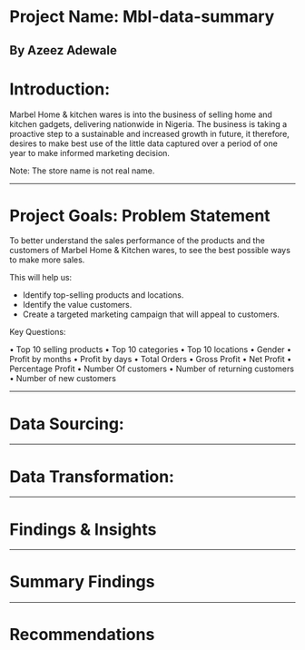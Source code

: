 # Project Name: Mbl-data-summary

By Azeez Adewale
----
# Introduction:
Marbel Home & kitchen wares is into the business of selling home and kitchen gadgets, delivering nationwide in Nigeria. The business is taking a proactive step to a sustainable and increased growth in future, it therefore, desires to make best use of the little data captured over a period of one year to make informed marketing decision. 

Note: The store name is not real name. 

----
# Project Goals: Problem Statement
To better understand the sales performance of the products and the customers of Marbel Home & Kitchen wares, to see the best possible ways to make more sales.

This will help us: 
* Identify top-selling products and locations.
*	Identify the value customers.
*	Create a targeted marketing campaign that will appeal to customers.

Key Questions:

•	Top 10 selling products
•	Top 10 categories
•	Top 10 locations
•	Gender
•	Profit by months
•	Profit by days
•	Total Orders
•	Gross Profit
•	Net Profit
•	Percentage Profit
•	Number Of customers
•	Number of returning customers
•	Number of new customers


----
# Data Sourcing: 

----
# Data Transformation:

----
# Findings & Insights

----
# Summary Findings

----
# Recommendations
